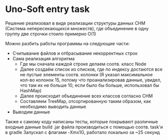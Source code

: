 # Uno-Soft entry task

Решение реализовал в виде реализации структуры данных СНМ (Система непересекающихся множеств), где объединение в одну группу две строчки стоило примерно O(1)

Можно разбить работы программы на следующие части:
- Считывание файлов и отбрасывание некорректных строк
- Сама реализация алгоритма
     - Где мы сначала каждой строке делаем соотв. класс Node
     - Далее создаём список из списков, где по индексу достаются все не пустые элементы соотв. колонки (Я указал максимальное кол-во колонок 15, потому что проанализировав данные, увидел, что там их не больше 10, если было бы больше, использовал бы HashMap)
     - Далее происходит объединение всех классов согласно СНМ
     - Составляем TreeMap, отсортированную таким образом, как необходимо выводить данные
 - Выводим данные

Также к самому коду написаны тесты, которые покрывают различные входные данные
build .jar файла производиться с помощью соотв. task'и в gradle
Запускал с флагами -Xmx1G, работало локально за ~25 секунд

